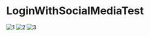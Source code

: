 # LoginWithSocialMediaTest

![1](https://user-images.githubusercontent.com/52061729/116312189-81312200-a782-11eb-9a35-13759b1069fa.png)
![2](https://user-images.githubusercontent.com/52061729/116312188-81312200-a782-11eb-9336-1ef8b8bd2ab0.png)
![3](https://user-images.githubusercontent.com/52061729/116312186-80988b80-a782-11eb-8a14-66e39eca45d7.png)

